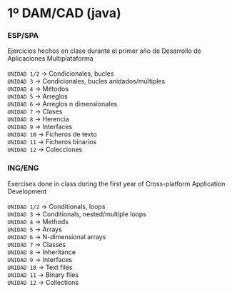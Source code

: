 # 1º DAM/CAD (java)
### ESP/SPA
Ejercicios hechos en clase durante el primer año de Desarrollo de Aplicaciones Multiplataforma
<br><br>
`UNIDAD 1/2` -> Condicionales, bucles <br>
`UNIDAD 3` -> Condicionales, bucles anidados/múltiples <br>
`UNIDAD 4` -> Métodos <br>
`UNIDAD 5` -> Arreglos <br>
`UNIDAD 6` -> Arreglos n dimensionales <br>
`UNIDAD 7` -> Clases <br>
`UNIDAD 8` -> Herencia <br>
`UNIDAD 9` -> Interfaces <br>
`UNIDAD 10` -> Ficheros de texto <br>
`UNIDAD 11` -> Ficheros binarios <br>
`UNIDAD 12` -> Colecciones <br>

### ING/ENG
Exercises done in class during the first year of Cross-platform Application Development
<br><br>
`UNIDAD 1/2` -> Conditionals, loops <br>
`UNIDAD 3` -> Conditionals, nested/multiple loops <br>
`UNIDAD 4` -> Methods <br>
`UNIDAD 5` -> Arrays <br>
`UNIDAD 6` -> N-dimensional arrays <br>
`UNIDAD 7` -> Classes <br>
`UNIDAD 8` -> Inheritance <br>
`UNIDAD 9` -> Interfaces <br>
`UNIDAD 10` -> Text files <br>
`UNIDAD 11` -> Binary files <br>
`UNIDAD 12` -> Collections <br>
